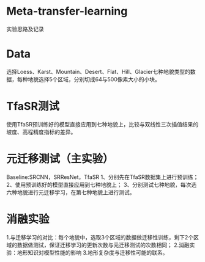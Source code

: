 # Meta-transfer-learning
实验思路及记录
# Data
选择Loess、Karst、Mountain、Desert、Flat、Hill、Glacier七种地貌类型的数据，每种地貌选择5个区域，分别切成64与500像素大小的小块。
# TfaSR测试
使用TfaSR预训练好的模型直接应用到七种地貌上，比较与双线性三次插值结果的坡度、高程精度指标的差异。
# 元迁移测试（主实验）
Baseline:SRCNN，SRResNet，TfaSR
1、分别先在TfaSR数据集上进行预训练；
2、使用预训练好的模型直接应用到七种地貌上；
3、分别测试七种地貌，每次选六种地貌进行元迁移学习，在第七种地貌上进行测试。
# 消融实验
1.与迁移学习的对比：每个地貌中，选取3个区域的数据做迁移性训练，剩下2个区域的数据做测试，保证迁移学习的更新次数与元迁移测试的次数相同；
2.消融实验：地形知识对模型性能的影响
3.地形复杂度与迁移性可能的联系。
